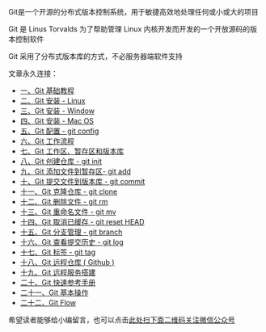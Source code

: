 Git是一个开源的分布式版本控制系统，用于敏捷高效地处理任何或小或大的项目

Git 是 Linus Torvalds 为了帮助管理 Linux 内核开发而开发的一个开放源码的版本控制软件

Git 采用了分布式版本库的方式，不必服务器端软件支持

文章永久连接：[]()

- [一、Git 基础教程](https://www.ycbbs.vip/?p=1831)
- [二、Git 安装 - Linux](https://www.ycbbs.vip/?p=1834)
- [三、Git 安装 - Window](https://www.ycbbs.vip/?p=1836)
- [四、Git 安装 - Mac OS](https://www.ycbbs.vip/?p=1839)
- [五、Git 配置 - git config](https://www.ycbbs.vip/?p=1843)
- [六、Git 工作流程](https://www.ycbbs.vip/?p=1846)
- [七、Git 工作区、暂存区和版本库](https://www.ycbbs.vip/?p=1848)
- [八、Git 创建仓库 - git init](https://www.ycbbs.vip/?p=1851)
- [九、Git 添加文件到暂存区- git add](https://www.ycbbs.vip/?p=1853)
- [十、Git 提交文件到版本库 - git commit](https://www.ycbbs.vip/?p=1855)
- [十一、Git 克隆仓库 - git clone](https://www.ycbbs.vip/?p=1857)
- [十二、Git 删除文件 - git rm](https://www.ycbbs.vip/?p=1859)
- [十三、Git 重命名文件 - git mv](https://www.ycbbs.vip/?p=1861)
- [十四、Git 取消已缓存 - git reset HEAD](https://www.ycbbs.vip/?p=1863)
- [十五、Git 分支管理 - git branch](https://www.ycbbs.vip/?p=1866)
- [十六、Git 查看提交历史 - git log](https://www.ycbbs.vip/?p=1868)
- [十七、Git 标签 - git tag](https://www.ycbbs.vip/?p=1870)
- [十八、Git 远程仓库 ( Github )](https://www.ycbbs.vip/?p=1872)
- [十九、Git 远程服务搭建](https://www.ycbbs.vip/?p=1876)
- [二十、Git 快速参考手册](https://www.ycbbs.vip/?p=1878)
- [二十一、Git 基本操作](https://www.ycbbs.vip/?p=1880)
- [二十二、Git Flow](https://www.ycbbs.vip/?p=1882)


希望读者能够给小编留言，也可以点击[此处扫下面二维码关注微信公众号](https://www.ycbbs.vip/?p=28 "此处扫下面二维码关注微信公众号")